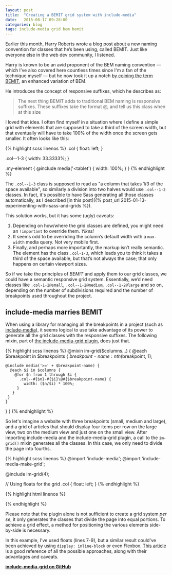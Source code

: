 ```yaml
---
layout: post
title:  "Creating a BEMIT grid system with include-media"
date:   2015-08-17 09:28:00
categories: blog
tags: include-media grid bem bemit
---
```

Earlier this month, Harry Roberts wrote a blog post about a new naming convention for classes that he’s been using, called BEMIT. Just like everyone else in the web dev community, I listened.<!--more-->

Harry is known to be an avid proponent of the BEM naming convention — which I’ve also covered here countless times since I'm a fan of the technique myself — but he now took it up a notch [by coining the term BEMIT](http://csswizardry.com/2015/08/bemit-taking-the-bem-naming-convention-a-step-further/), an enhanced variation of BEM.

He introduces the concept of responsive suffixes, which he describes as:

> The next thing BEMIT adds to traditional BEM naming is responsive suffixes. These suffixes take the format @, and tell us this class when at this size

I loved that idea. I often find myself in a situation where I define a simple grid with elements that are supposed to take a third of the screen width, but that eventually will have to take 100% of the width once the screen gets smaller. It often looks like this:

{% highlight scss linenos %}
.col {
    float: left;
}

.col--1-3 {
    width: 33.3333%;
}

.my-element {
    @include media('<tablet') {
        width: 100%;
    }
}
{% endhighlight %}

The `.col--1-3` class is supposed to read as "a column that takes 1/3 of the space available", so similarly a division into two halves would use `.col--1-2` classes. In fact, it's possible to have Sass generating all those classes automatically, as I described [in this post]({% post_url 2015-01-13-experimenting-with-sass-and-grids %}).

This solution works, but it has some (ugly) caveats:

1. Depending on how/where the grid classes are defined, you might need an `!important` to override them. *Yikes!*
1. It seems odd to be overriding the column’s default width with a `max-width` media query. Not very mobile first.
1. Finally, and perhaps more importantly, the markup isn’t really semantic. The element has the class `.col-1-3`, which leads you to think it takes a third of the space available, but that’s not always the case; that only happens on certain viewport sizes.

So if we take the principles of *BEMIT* and apply them to our grid classes, we could have a semantic responsive grid system. Essentially, we’d need classes like `.col-1-2@small`, `.col--1-2@medium`, `.col--1-2@large` and so on, depending on the number of subdivisions required and the number of breakpoints used throughout the project.

## include-media marries BEMIT

When using a library for managing all the breakpoints in a project (such as [include-media](http://include-media.com)), it seems logical to use take advantage of its power to generate all the grid classes with the responsive suffixes. The following mixin, part of [the include-media-grid plugin](https://github.com/eduardoboucas/include-media-grid), does just that.

{% highlight scss linenos %}
@mixin im-grid($columns...) {
  @each $breakpoint in $breakpoints {
    $breakpoint-name: nth($breakpoint, 1);

    @include media('>=' + $breakpoint-name) {
      @each $i in $columns {
        @for $n from 1 through $i {
          .col--#{$n}-#{$i}\@#{$breakpoint-name} {
            width: ($n/$i) * 100%;
         }
       }
     }
    }
  }
}
{% endhighlight %}

So let's imagine a website with three breakpoints (small, medium and large), and a grid of articles that should display four items per row on the large view, two on the medium view and just one on the small view.
After importing include-media and the include-media-grid plugin, a call to the `im-grid()` mixin generates all the classes. In this case, we only need to divide the page into fourths.

{% highlight scss linenos %}
@import 'include-media';
@import 'include-media-make-grid';

@include im-grid(4);

// Using floats for the grid
.col {
    float: left;
}
{% endhighlight %}

{% highlight html linenos %}
<!-- HTML -->
<article class="col col--1-4@large col--2-4@medium col--4-4@small">
    <!-- Article here-->
</article>
{% endhighlight %}

Please note that the plugin alone is not sufficient to create a grid system *per se*, it only generates the classes that divide the page into equal portions. To achieve a grid effect, a method for positioning the various elements side-by-side is necessary.

In this example, I've used floats (lines 7-9), but a similar result could've been achieved by using `display: inline-block` or even Flexbox. [This article](https://mixitup.kunkalabs.com/learn/tutorial/responsive-grids/) is a good reference of all the possible approaches, along with their advantages and caveats.<!--tomb-->

**[include-media-grid on GitHub](https://github.com/eduardoboucas/include-media-grid)**
